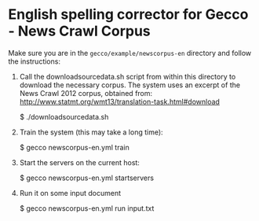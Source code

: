 English spelling corrector for Gecco - News Crawl Corpus
==========================================================

Make sure you are in the ``gecco/example/newscorpus-en`` directory and follow the
instructions:

1) Call the downloadsourcedata.sh script from within this directory to download the
necessary corpus. The system uses an excerpt of the News Crawl 2012 corpus, obtained from: 
http://www.statmt.org/wmt13/translation-task.html#download

    $ ./downloadsourcedata.sh

2) Train the system (this may take a long time):

    $ gecco newscorpus-en.yml train

3) Start the servers on the current host:

    $ gecco newscorpus-en.yml startservers

4) Run it on some input document

    $ gecco newscorpus-en.yml run input.txt
 

